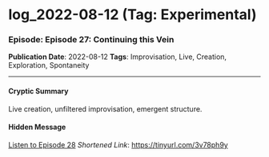# log_2022-08-12 (Tag: Experimental)

### Episode: Episode 27: Continuing this Vein

**Publication Date**: 2022-08-12
**Tags**: Improvisation, Live, Creation, Exploration, Spontaneity

---

#### Cryptic Summary
Live creation, unfiltered improvisation, emergent structure.

#### Hidden Message


[Listen to Episode 28](https://tinyurl.com/3v78ph9y)
*Shortened Link*: https://tinyurl.com/3v78ph9y
